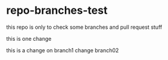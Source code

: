 # repo-branches-test
this repo is only to check some branches and pull request stuff


this is one change


this is a change on branch1
change branch02
